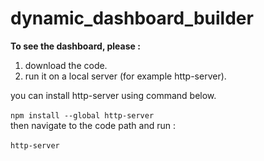 # dynamic_dashboard_builder

**To see the dashboard, please :**

1. download the code. <br />
2. run it on a local server (for example http-server). <br />

you can install http-server using command below. <br /><br />
```npm install --global http-server ``` <br />
then navigate to the code path and run : <br /><br />
```http-server ``` <br /><br />
